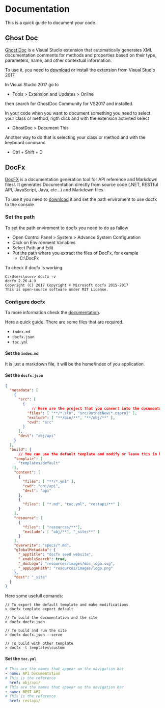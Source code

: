 # Documentation

This is a quick guide to document your code.

## Ghost Doc

[Ghost Doc](https://submain.com/products/ghostdoc.aspx?utm_campaign=ghostdoc&utm_medium=listing&utm_source=visualstudiogallery) is a Visual Studio extension that automatically generates XML documentation comments for methods and properties based on their type, parameters, name, and other contextual information.

To use it, you need to [download](https://marketplace.visualstudio.com/items?itemName=sergeb.GhostDoc) or install the extension from Visual Studio 2017

In Visual Studio 2017 go to 
* Tools > Extension and Updates > Online 

then search for GhostDoc Community for VS2017 and installed.

In your code when you want to document something you need to select your class or method, rigth click and with the extension activited select
* GhostDoc > Document This

Another way to do that is selecting your class or method and with the keyboard command 
* Ctrl + Shift + D

## DocFx

[DocFX](https://dotnet.github.io/docfx/) is a documentation generation tool for API reference and Markdown files!. It generates Documentation directly from source code (.NET, RESTful API, JavaScript, Java, etc...) and Markdown files.

To use it you need to [download](https://github.com/dotnet/docfx/releases) it and set the path enviroment to use docfx to the console

### Set the path

To set the path enviroment to docfx you need to do as fallow

* Open Control Panel > System > Advance System Configuration
* Click on Environment Variables
* Select Path and Edit
* Put the path where you extract the files of DocFx, for example
    * C:\DocFx

To check if docfx is working

```
C:\Users\user> docfx -v
docfx 2.26.4.0
Copyright (C) 2017 Copyright © Microsoft docfx 2015-2017
This is open-source software under MIT License.
```

### Configure docfx

To more information check the [documentation](https://dotnet.github.io/docfx/spec/docfx_flavored_markdown.html?tabs=tabid-1%2Ctabid-a).

Here a quick guide. There are some files that are required.
* `index.md`
* `docfx.json`
* `toc.yml`

#### Set the `index.md`

It is just a markdown file, it will be the home/index of you application.

#### Set the `docfx.json`

```json
{
  "metadata": [
    {
      "src": [
        { 
            // Here are the project that you convert into the documentation       
          "files": [ "**/*.sln", "src/DotnetNew/*.csproj" ],
          "exclude": [ "**/bin/**", "**/obj/**" ],
          "cwd": "src"
        }
      ],
      "dest": "obj/api"
    }
  ],
  "build": {
      // You can use the default template and modify or leave this in blank and docfx would use the default
    "template": [
      "templates/default"
    ],
    "content": [
      {
        "files": [ "**/*.yml" ],
        "cwd": "obj/api",
        "dest": "api"
      },
      {
        "files": [ "*.md", "toc.yml", "restapi/**" ]
      }
    ],
    "resource": [
      {
        "files": [ "resources/**"],
        "exclude": [ "obj/**", "_site/**" ]
      }
    ],
    "overwrite": "specs/*.md",
    "globalMetadata": {
      "_appTitle": "docfx seed website",
      "_enableSearch": true,
      "_docLogo": "resources/images/doc_logo.svg",
      "_appLogoPath": "resources/images/logo.png"
    },
    "dest": "_site"
  }
}
```

Here some usefull comands:

```
// To export the default template and make modifications
> docfx template export default

// To build the documentation and the site
> docfx docfx.json

// To build and run the site
> docfx docfx.json --serve

// To build with other template
> docfx -t templates\custom
```

#### Set the `toc.yml`

```yml
# This are the names that appear on the navigation bar
- name: API Documentation
# This is the reference
  href: obj/api/
# This are the names that appear on the navigation bar
- name: REST API
# This is the reference
  href: restapi/
```
